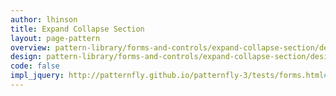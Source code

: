 ```yaml
---
author: lhinson
title: Expand Collapse Section
layout: page-pattern
overview: pattern-library/forms-and-controls/expand-collapse-section/design/overview.md
design: pattern-library/forms-and-controls/expand-collapse-section/design/design.md
code: false
impl_jquery: http://patternfly.github.io/patternfly-3/tests/forms.html#expand-collapse-section
---
```

